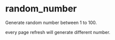# random_number

Generate random number between 1 to 100.

every page refresh will generate different number.
